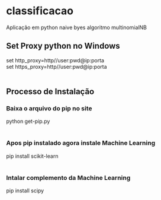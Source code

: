 # classificacao
Aplicação em python  naive byes  algoritmo multinomialNB

## Set Proxy python no Windows 
set http_proxy=http//user:pwd@ip:porta <br/>
set https_proxy=http//user:pwd@ip:porta<br/><br/>

## Processo de Instalação
### Baixa o arquivo do pip no site
python get-pip.py <br/><br/>

### Apos pip instalado agora instale Machine Learning
pip install scikit-learn<br/><br/>

### Intalar complemento da Machine Learning
pip install scipy

